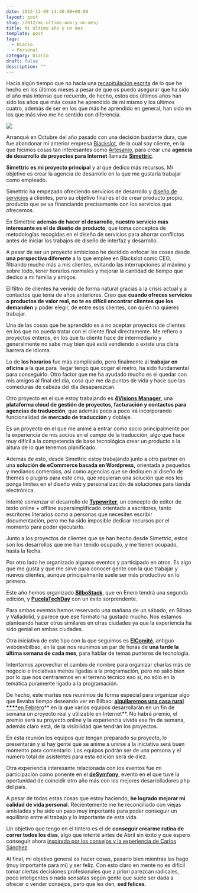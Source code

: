 ```yaml
---
date: 2012-12-09 14:40:08+00:00
layout: post
slug: /2012/mi-ultimo-ano-y-un-mes/
title: Mi último año y un mes
template: post
tags:
  - Diario
  - Personal
category: Diario
draft: false
description: ""
---
```


Hacía algún tiempo que no hacía una [recapitulación escrita](/2012/03/15/mis-ultimos-5-meses/) de lo que he hecho en los últimos meses a pesar de que os puedo asegurar que ha sido el año más intenso que recuerdo, de hecho, estos dos últimos años han sido los años que más cosas he aprendido de mí mismo y los últimos cuatro, además de ser en los que más he aprendido en general, han sido en los que más vivo me he sentido con diferencia.


![](/media//cihuri.jpg)


Arranqué en Octubre del año pasado con una decisión bastante dura, que fue abandonar mi anterior empresa [Blackslot](http://blackslot.com), de la cual soy cliente, en la que hicimos cosas tan interesantes como [Artesanio](http://artesanio.com), para crear una **agencia de desarrollo de proyectos para Internet** llamada [**Simettric**](http://simettric.com).

**Simettric es mi proyecto principal** y al que dedico más recursos. Mi objetivo es crear la agencia de desarrollo en la que me gustaría trabajar como empleado.

Simettric ha empezado ofreciendo servicios de desarrollo y [diseño de servicios](http://es.wikipedia.org/wiki/Dise%C3%B1o_de_servicios) a clientes, pero su objetivo final es el de crear producto propio, producto que se va financiando precisamente con los servicios que ofrecemos.

En Simettric **además de hacer el desarrollo, nuestro servicio más interesante es el de diseño de producto**, que toma conceptos de metodologías recogidas en el diseño de servicios para ahorrar conflictos antes de iniciar los trabajos de diseño de interfaz y desarrollo.

A pesar de ser un proyecto ambicioso he decidido enfocar las cosas desde **una perspectiva diferente** a la que emplee en Blackslot como CEO, filtrando mucho más a mis clientes, evitando las interrupciones al máximo y sobre todo, tener horarios normales y mejorar la cantidad de tiempo que dedico a mi familia y amigos.

El filtro de clientes ha venido de forma natural gracias a la crisis actual y a contactos que tenía de años anteriores. Creo que **cuando ofreces servicios o productos de valor real, no te es difícil encontrar clientes que los demanden** y poder elegir, de entre esos clientes, con quién no quieres trabajar.

Una de las cosas que he aprendido es a no aceptar proyectos de clientes en los que no pueda tratar con el cliente final directamente. Me refiero a proyectos enteros, en los que tu cliente hace de intermediario y generalmente no sabe muy bien qué está vendiendo o existe una clara barrera de idioma.

Lo de **los horarios** fue más complicado, pero finalmente al **trabajar en oficina** a la que para  llegar tengo que coger el metro, ha sido fundamental para conseguirlo. Otro factor que me ha ayudado mucho es el quedar con mis amigos al final del día, cosa que me da puntos de vida y hace que las comeduras de cabeza del día desaparezcan.

Otro proyecto en el que estoy trabajando es [**4Visions Manager**](http://4visionshq.com), una **plataforma cloud de gestión de proyectos, facturación y contactos para agencias de traducción**, que además poco a poco irá incorporando funcionalidad de **mercado de traducción** y doblaje.

Es un proyecto en el que me animé a entrar como socio principalmente por la experiencia de mis socios en el campo de la traducción, algo que hace muy difícil a la competencia de base tecnológica crear un producto a la altura de lo que tenemos planificado.

Además de esto, desde Simettric estoy trabajando junto a otro partner en una **solución de eCommerce basada en Wordpress,** orientada a pequeños y medianos comercios, así como agencias que se dediquen al diseño de themes o plugins para este cms, que requieran una solución que nos les ponga límites en el diseño web y personalización de soluciones para tienda electrónica.

Intenté comenzar el desarrollo de [**Typewriter**](http://simettric.com/typewriter), un concepto de editor de texto online + offline supersimplificado orientado a escritores, tanto escritores literarios como a personas que necesiten escribir documentación, pero me ha sido imposible dedicar recursos por el momento para poder ejecutarlo.

Junto a los proyectos de clientes que se han hecho desde Simettric, estos son los desarrollos que me han tenido ocupado, y me tienen ocupado, hasta la fecha.

Por otro lado he organizado algunos eventos y participado en otros. Es algo que me gusta y que me sirve para conocer gente con la que trabajar y nuevos clientes, aunque principalmente suele ser más productivo en lo primero.

Este año hemos organizado [**BilboStack**](http://bilbostack.com), que en Enero tendrá una segunda edición, y [**PucelaTechDay**](http://pucelatechday.com) con un éxito sorprendente.

Para ambos eventos hemos reservado una mañana de un sábado, en Bilbao y Valladolid, y parece que ese formato ha gustado mucho. Nos estamos planteando hacer otros similares en otras ciudades ya que la experiencia ha sido genial en ambas ciudades.

Otra iniciativa de este tipo con la que seguimos es [**ElComité**](http://elcomite.org), antiguo webdevbilbao, en la que nos reunimos un par de horas de **una tarde la última semana de cada mes**, para hablar de temas punteros de tecnología.

Intentamos aprovechar el cambio de nombre para organizar charlas más de negocio o iniciativas menos ligadas a la programación, pero no salió bien por lo que nos centraremos en el terreno técnico eso sí, no sólo en la temática puramente ligado a la programación.

De hecho, este martes nos reunimos de forma especial para organizar algo que llevaba tiempo deseando ver en Bilbao: **[alquilaremos una casa rural ****](http://elcomite.org/elcomite_hacking_edition/)**[en Febrero](http://elcomite.org/elcomite_hacking_edition/)** en la que varios equipos desarrollarán en un fin de semana un proyecto real y utilizable en Internet**. No habrá premio, el premio será su proyecto online y la experiencia vivida ese fin de semana, además claro está, de la visibilidad que tendrán los proyectos.

En esta reunión los equipos que tengan preparado su proyecto, lo presentarán y si hay gente que se anime a unirse a la iniciativa será buen momento para comentarlo. Los equipos podrán ser de una persona y el número total de asistentes para esta edición será de diez.

Otra experiencia interesante relacionada con los eventos fue mi participación como ponente en el **[deSymfony](http://desymfony.es)**, evento en el que tuve la oportunidad de coincidir otro año más con los mejores desarrolladores php del país.

A pesar de todas estas cosas que estoy haciendo, **he logrado mejorar mi calidad de vida personal.** Recientemente me he reconciliado con viejas amistades y ha sido un paso muy importante para poder conseguir un equilibrio entre el trabajo y lo importante de esta vida.

Un objetivo que tengo en el tintero es el de **conseguir crearme rutina de correr todos los días**, algo que intenté antes de Abril sin éxito y que espero conseguir ahora [inspirado por los consejos y la experiencia de Carlos Sánchez](http://www.txarly.com/post/36087861256/un-ano-y-500-kilometros-despues).

Al final, mi objetivo general es hacer cosas, pasarlo bien mientras las hago (muy importante para mí) y ser feliz. Con esto claro en mente no es difícil tomar ciertas decisiones profesionales que a priori parezcan radicales, poco inteligentes o nada sensatas según gente que suele ser dada a ofrecer o vender consejos, pero que les den, **sed felices**.

